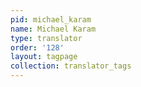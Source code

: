 ```yaml
---
pid: michael_karam
name: Michael Karam
type: translator
order: '128'
layout: tagpage
collection: translator_tags
---
```

